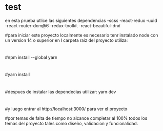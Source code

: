 # test
en esta prueba utlice las siguientes dependencias 
-scss
-react-redux
-uuid
-react-router-dom@6
-redux-toolkit
-react-beautiful-dnd


#para iniciar este proyecto localmente es necesario tenr instalado node con un version 14 o superior 
en l carpeta raiz del proyecto utiliza:
#
#npm install --global yarn
#
#yarn install
#
#despues de instalar las dependecias utilizar: yarn dev 
#
#y luego entrar al http://localhost:3000/ para ver el proyecto 

#por temas de falta de  tiempo no alcance completar  al 100% todos los temas del proyecto tales como diseño, validacion y funcionalidad.
